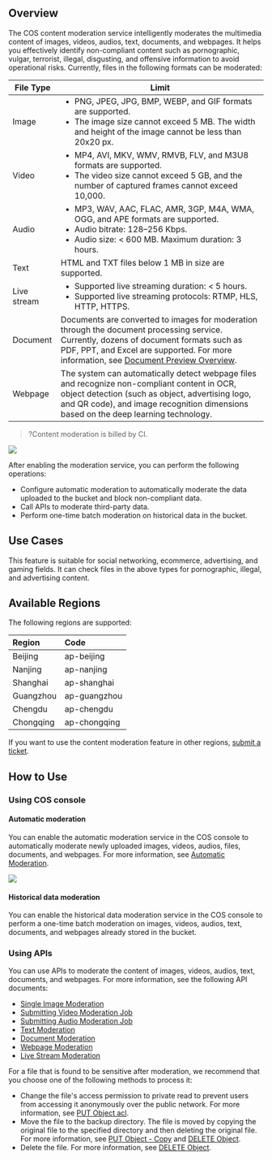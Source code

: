 ## Overview

The COS content moderation service intelligently moderates the multimedia content of images, videos, audios, text, documents, and webpages. It helps you effectively identify non-compliant content such as pornographic, vulgar, terrorist, illegal, disgusting, and offensive information to avoid operational risks. Currently, files in the following formats can be moderated:

| File Type | Limit                                                     |
| -------- | ------------------------------------------------------------ |
| Image     | <ul  style="margin: 0;"><li>PNG, JPEG, JPG, BMP, WEBP, and GIF formats are supported. </li><li>The image size cannot exceed 5 MB. The width and height of the image cannot be less than 20x20 px. </li></ul> |
| Video     | <ul  style="margin: 0;"><li>MP4, AVI, MKV, WMV, RMVB, FLV, and M3U8 formats are supported. </li><li>The video size cannot exceed 5 GB, and the number of captured frames cannot exceed 10,000. </li></ul> |
| Audio     | <ul  style="margin: 0;"><li>MP3, WAV, AAC, FLAC, AMR, 3GP, M4A, WMA, OGG, and APE formats are supported. </li><li>Audio bitrate: 128–256 Kbps. <li>Audio size: < 600 MB. Maximum duration: 3 hours.</li></ul> |
| Text     | HTML and TXT files below 1 MB in size are supported.                  |
| Live stream     | <ul  style="margin: 0;"><li>Supported live streaming duration: < 5 hours.</li><li>Supported live streaming protocols: RTMP, HLS, HTTP, HTTPS.</li></ul>     |
| Document     | Documents are converted to images for moderation through the document processing service. Currently, dozens of document formats such as PDF, PPT, and Excel are supported. For more information, see [Document Preview Overview](https://intl.cloud.tencent.com/document/product/436/49159). |
| Webpage     | The system can automatically detect webpage files and recognize non-compliant content in OCR, object detection (such as object, advertising logo, and QR code), and image recognition dimensions based on the deep learning technology. |


>?Content moderation is billed by CI. 
>

![](https://staticintl.cloudcachetci.com/yehe/backend-news/Exni357_PRELIM__%E5%AF%B9%E8%B1%A1%E5%AD%98%E5%82%A8_%E4%BA%A7%E5%93%81%E7%9B%AE%E5%BD%95_%E4%B8%AD%E8%AF%91%E8%8B%B1_EN-US.png)

After enabling the moderation service, you can perform the following operations:

- Configure automatic moderation to automatically moderate the data uploaded to the bucket and block non-compliant data.
- Call APIs to moderate third-party data.
- Perform one-time batch moderation on historical data in the bucket.

## Use Cases

This feature is suitable for social networking, ecommerce, advertising, and gaming fields. It can check files in the above types for pornographic, illegal, and advertising content.

## Available Regions

The following regions are supported:

| Region | Code     |
| :--- | :----------- |
| Beijing | ap-beijing   |
| Nanjing | ap-nanjing   |
| Shanghai | ap-shanghai  |
| Guangzhou     | ap-guangzhou     |
| Chengdu | ap-chengdu   |
| Chongqing     | ap-chongqing     |

If you want to use the content moderation feature in other regions, [submit a ticket](https://console.cloud.tencent.com/workorder/category).

## How to Use

### Using COS console

#### Automatic moderation

You can enable the automatic moderation service in the COS console to automatically moderate newly uploaded images, videos, audios, files, documents, and webpages. For more information, see [Automatic Moderation](https://www.tencentcloud.com/document/product/436/52097).

![](https://staticintl.cloudcachetci.com/yehe/backend-news/3YaP402_PRELIM__%E6%95%B0%E6%8D%AE%E4%B8%87%E8%B1%A1_%E4%BA%A7%E5%93%81%E7%9B%AE%E5%BD%95_%E4%B8%AD%E8%AF%91%E8%8B%B1_EN-US-1.png)


#### Historical data moderation

You can enable the historical data moderation service in the COS console to perform a one-time batch moderation on images, videos, audios, text, documents, and webpages already stored in the bucket.

### Using APIs

You can use APIs to moderate the content of images, videos, audios, text, documents, and webpages. For more information, see the following API documents:

- [Single Image Moderation](https://intl.cloud.tencent.com/document/product/436/48537) 
- [Submitting Video Moderation Job](https://intl.cloud.tencent.com/document/product/436/48249) 
- [Submitting Audio Moderation Job](https://intl.cloud.tencent.com/document/product/436/48262)
- [Text Moderation](https://www.tencentcloud.com/document/product/436/48187)
- [Document Moderation](https://www.tencentcloud.com/document/product/436/48257)
- [Webpage Moderation](https://www.tencentcloud.com/document/product/436/48281)
- [Live Stream Moderation](https://www.tencentcloud.com/document/product/436/48276)

For a file that is found to be sensitive after moderation, we recommend that you choose one of the following methods to process it:
- Change the file's access permission to private read to prevent users from accessing it anonymously over the public network. For more information, see [PUT Object acl](https://intl.cloud.tencent.com/document/product/436/7748).
- Move the file to the backup directory. The file is moved by copying the original file to the specified directory and then deleting the original file. For more information, see [PUT Object - Copy](https://intl.cloud.tencent.com/document/product/436/10881) and [DELETE Object](https://intl.cloud.tencent.com/document/product/436/7743).
- Delete the file. For more information, see [DELETE Object](https://intl.cloud.tencent.com/document/product/436/7743).


